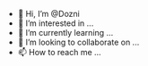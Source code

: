- 👋 Hi, I’m @Dozni
- 👀 I’m interested in ...
- 🌱 I’m currently learning ...
- 💞️ I’m looking to collaborate on ...
- 📫 How to reach me ...

<!---
Dozni/Dozni is a ✨ special ✨ repository because its `README.md` (this file) appears on your GitHub profile.
You can click the Preview link to take a look at your changes.
--->
